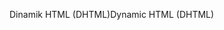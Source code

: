 <span data-ttu-id="b3967-101">Dinamik HTML (DHTML)</span><span class="sxs-lookup"><span data-stu-id="b3967-101">Dynamic HTML (DHTML)</span></span>